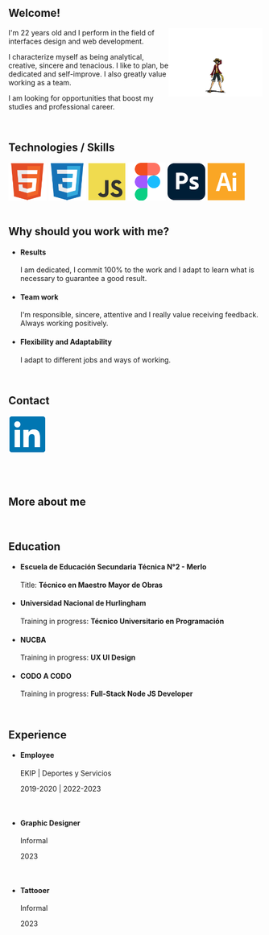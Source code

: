 
<section>
  <h1>Welcome! </h1>
  <img align="right" src="https://github.com/lucasnrodriguez/lucasnrodriguez/blob/main/luffy.gif" height="135px">

  <p>I'm 22 years old and I perform in the field of interfaces design and web development.</p>
  <p>I characterize myself as being analytical, creative, sincere and tenacious. I like to plan, be dedicated and self-improve. I also greatly value working as a team.</p>
  <p>I am looking for opportunities that boost my studies and professional career.</p>
  
</section>

<br>

<section>
  <h2>Technologies / Skills</h2>
  <div>
    <img src="https://github.com/devicons/devicon/blob/master/icons/html5/html5-original.svg" height="75px" alt="HTML5" title="HTML5">
    <img src="https://github.com/devicons/devicon/blob/master/icons/css3/css3-original.svg" height="75px" alt="CSS3" title="CSS3">
    <img src="https://github.com/devicons/devicon/blob/master/icons/javascript/javascript-original.svg" height="75px" alt="JavaScript" title="JavaScript">
    <img src="https://github.com/devicons/devicon/blob/master/icons/figma/figma-original.svg" height="75px" alt="Figma" title="Figma">
    <img src="https://github.com/devicons/devicon/blob/master/icons/photoshop/photoshop-plain.svg" height="75px" alt="Photoshop" title="Photoshop">
    <img src="https://github.com/devicons/devicon/blob/master/icons/illustrator/illustrator-plain.svg" height="75px" alt="Illustrator" title="Illustrator">
  </div>
</section>

<br>

<section>
  <h2>Why should you work with me?</h2>
  <ul>
    <li>
      <h4>Results</h4>
      <p>I am dedicated, I commit 100% to the work and I adapt to learn what is necessary to guarantee a good result.</p>
    </li>
    <li>
      <h4>Team work</h4>
      <p>I'm responsible, sincere, attentive and I really value receiving feedback. Always working positively.</p>
    </li>
    <li>
      <h4>Flexibility and Adaptability</h4>
      <p>I adapt to different jobs and ways of working.</p>
    </li>
  </ul>
</section>

<br>

<section>
  <h2>Contact</h2>
  <a href="https://www.linkedin.com/in/lucasnrodriguez/" target="_blank">
    <img src="https://github.com/devicons/devicon/blob/master/icons/linkedin/linkedin-original.svg" height="75px" alt="Linkedin" title="Go to my linkedin">
  </a> 
</section>

<br>

<br>

<br>

<section>
  <h1>More about me</h1>
  
  <br>
  
  <h2>Education</h2>
  <ul>
    <li>
      <h4>Escuela de Educación Secundaria Técnica N°2 - Merlo</h4>
      <p>Title: <b>Técnico en Maestro Mayor de Obras</b></p>
    </li>
    <li>
      <h4>Universidad Nacional de Hurlingham</h4>
      <p>Training in progress: <b>Técnico Universitario en Programación</b>
    </li>
    <li>
      <h4>NUCBA</h4>
      <p>Training in progress: <b>UX UI Design</b></p>
    </li>
    <li>
      <h4>CODO A CODO</h4>
      <p>Training in progress: <b>Full-Stack Node JS Developer</b></p>
    </li>
  </ul>

  <br>
  
  <h2>Experience</h2>
  <ul>
    <li>
      <h4>Employee</h4>
      <p>EKIP | Deportes y Servicios</p>
      <p>2019-2020 | 2022-2023</p>
    </li>
    <br>
    <li>      
      <h4>Graphic Designer</h4>
      <p>Informal</p>
      <p>2023</p>
    </li>
    <br>
    <li>
      <h4>Tattooer</h4>
      <p>Informal</p>
      <p>2023</p>
    </li>
  </ul>
</section>




<!---
lucasnrodriguez/lucasnrodriguez is a ✨ special ✨ repository because its `README.md` (this file) appears on your GitHub profile.
You can click the Preview link to take a look at your changes.
--->
